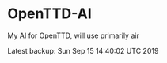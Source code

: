 # OpenTTD-AI
My AI for OpenTTD, will use primarily air

Latest backup: Sun Sep 15 14:40:02 UTC 2019
